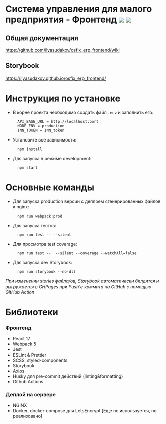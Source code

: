 # Система управления для малого предприятия - Фронтенд <a href="https://codeclimate.com/github/ilyasudakov/osfix_erp_frontend/maintainability"><img src="https://api.codeclimate.com/v1/badges/4caebb62502ad174f310/maintainability" /></a> <a href="https://codeclimate.com/github/ilyasudakov/osfix_erp_frontend/test_coverage"><img src="https://api.codeclimate.com/v1/badges/4caebb62502ad174f310/test_coverage" /></a>

## Общая документация

https://github.com/ilyasudakov/osfix_erp_frontend/wiki

## Storybook

https://ilyasudakov.github.io/osfix_erp_frontend/

# Инструкция по установке

- В корне проекта необходимо создать файл `.env` и заполнить его:

        API_BASE_URL = http://localhost:port
        NODE_ENV = production
        INN_TOKEN = INN_token

- Установите все зависимости:

        npm install

- Для запуска в режиме development:

        npm start

# Основные команды

- Для запуска production версии с деплоем сгенерированных файлов к nginx:

        npm run webpack:prod

- Для запуска тестов:

        npm run test -- --silent

- Для просмотра test coverage:

        npm run test --  --silent --coverage --watchAll=false

- Для запуска dev Storybook:

        npm run storybook --no-dll

_При изменении stories файла/ов, Storybook автоматически билдится и выгружается в GHPages при Push'е коммита на GitHub с помощью GitHub Action_

# Библиотеки

### Фронтенд

- React 17
- Webpack 5
- Jest
- ESLint & Prettier
- SCSS, styled-components
- Storybook
- Axios
- Husky для pre-commit действий (linting&formatting)
- Github Actions

### Деплой на сервере

- NGINX
- Docker, docker-compose для LetsEncrypt [Еще не используется, но реализовано]
